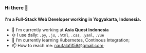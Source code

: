 ### Hi there 👋

#### I'm a Full-Stack Web Developer working in Yogyakarta, Indonesia.

- 🏢 I'm currently working at **Asia Quest Indonesia**
- ⚙️ I use daily: `.py`, `.js`, `.html`, `.css`, `.yaml`, `.vue`
- 🌱 I’m currently learning Kubernetes, Continous Integration;
- 📫 How to reach me: naufalafif58@gmail.com;
